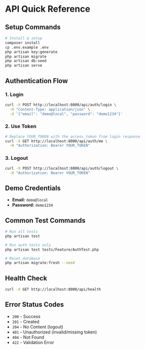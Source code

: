# API Quick Reference

## Setup Commands
```bash
# Install & setup
composer install
cp .env.example .env
php artisan key:generate
php artisan migrate
php artisan db:seed
php artisan serve
```

## Authentication Flow

### 1. Login
```bash
curl -X POST http://localhost:8000/api/auth/login \
  -H "Content-Type: application/json" \
  -d '{"email": "demo@local", "password": "demo1234"}'
```

### 2. Use Token
```bash
# Replace YOUR_TOKEN with the access_token from login response
curl -X GET http://localhost:8000/api/auth/me \
  -H "Authorization: Bearer YOUR_TOKEN"
```

### 3. Logout
```bash
curl -X POST http://localhost:8000/api/auth/logout \
  -H "Authorization: Bearer YOUR_TOKEN"
```

## Demo Credentials
- **Email:** `demo@local`
- **Password:** `demo1234`

## Common Test Commands
```bash
# Run all tests
php artisan test

# Run auth tests only
php artisan test tests/Feature/AuthTest.php

# Reset database
php artisan migrate:fresh --seed
```

## Health Check
```bash
curl -X GET http://localhost:8000/api/health
```

## Error Status Codes
- `200` - Success
- `201` - Created
- `204` - No Content (logout)
- `401` - Unauthorized (invalid/missing token)
- `404` - Not Found
- `422` - Validation Error
